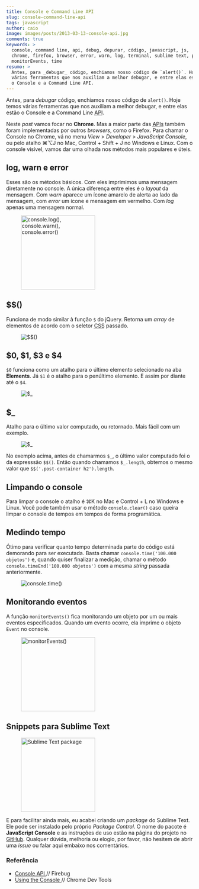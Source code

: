```yaml
---
title: Console e Command Line API
slug: console-command-line-api
tags: javascript
author: caio
image: images/posts/2013-03-13-console-api.jpg
comments: true
keywords: >
  console, command line, api, debug, depurar, código, javascript, js,
  chrome, firefox, browser, error, warn, log, terminal, sublime text, plugin,
  monitorEvents, time
resumo: >
  Antes, para _debugar_ código, enchiamos nosso código de `alert()`. Hoje temos
  várias ferramentas que nos auxiliam a melhor debugar, e entre elas estão
  o Console e a Command Line API.
---
```


Antes, para _debugar_ código, enchiamos nosso código de `alert()`. Hoje temos
várias ferramentas que nos auxiliam a melhor debugar, e entre elas estão
o Console e a Command Line <abbr title="Application Program Interface">API</abbr>.

Neste _post_ vamos focar no __Chrome__. Mas a maior
parte das <abbr title="Application Program Interface">APIs</abbr> também foram
implementadas por outros _browsers_, como o Firefox. Para chamar o Console no Chrome, vá no menu
_View_ > _Developer_ > _JavaScript Console_, ou pelo atalho ⌘⌥J no Mac, Control +
Shift + J no Windows e Linux. Com o console visível, vamos dar uma olhada nos
métodos mais populares e úteis.

## log, warn e error

Esses são os métodos básicos. Com eles imprimimos uma mensagem diretamente no
console. A única diferença entre eles é o _layout_ da mensagem. Com _warn_
aparece um ícone amarelo de alerta ao lado da mensagem, com _error_ um
ícone e mensagem em vermelho. Com _log_ apenas uma mensagem normal.

<figure>
  <img src="/images/posts/2013-03-13-console-log-warn-error.jpg"
      title="console.log(), console.warn(), console.error()"
      alt="console.log(), console.warn(), console.error()" height="200" />
</figure>

## $$()

Funciona de modo similar à função `$` do jQuery. Retorna um _array_ de elementos
de acordo com o seletor <abbr title="Cascading Style Sheets">CSS</abbr> passado.

<figure>
  <img src="/images/posts/2013-03-13-console-$$.jpg" title="$$()" alt="$$()" />
</figure>

## $0, $1, $3 e $4

`$0` funciona como um atalho para o último elemento selecionado na aba
__Elements__. Já `$1` é o atalho para o penúltimo elemento. E assim por diante
até o `$4`.

<figure>
  <img src="/images/posts/2013-03-13-console-$0.jpg" title="$_" alt="$_" />
</figure>

<h2>$_</h2>

Atalho para o último valor computado, ou retornado. Mais fácil com um exemplo.

<figure>
  <img src="/images/posts/2013-03-13-console-$_.jpg" title="$_" alt="$_" />
</figure>

No exemplo acima, antes de chamarmos `$_`, o último valor computado foi o da
expresssão `$$()`. Então quando chamamos `$_.length`, obtemos o mesmo valor que
`$$('.post-container h2').length`.

## Limpando o console

Para limpar o console o atalho é ⌘K no Mac e Control + L no Windows e
Linux. Você pode também usar o método `console.clear()` caso queira limpar o
console de tempos em tempos de forma programática.

## Medindo tempo

Ótimo para verificar quanto tempo determinada parte do código está
demorando para ser executada. Basta chamar `console.time('100.000
objetos')` e, quando quiser finalizar a medição, chamar o método
`console.timeEnd('100.000 objetos')` com a mesma _string_ passada anteriormente.

<figure>
  <img src="/images/posts/2013-03-13-console-time.jpg" title="console.time()"
      alt="console.time()" />
</figure>

## Monitorando eventos

A função `monitorEvents()` fica monitorando um objeto por um ou mais eventos
especificados. Quando um evento ocorre, ela imprime o objeto `Event` no console.

<figure>
  <img src="/images/posts/2013-03-13-monitor-events.jpg" title="monitorEvents()"
      alt="monitorEvents()" height="200" />
</figure>

## Snippets para Sublime Text

<figure>
  <img src="/images/posts/2013-03-13-sublime-package.gif" title="Sublime Text package"
      alt="Sublime Text package" height="200" />
</figure>

E para facilitar ainda mais, eu acabei criando um _package_ do Sublime Text.
Ele pode ser instalado pelo próprio _Package Control_. O nome do pacote é
__JavaScript Console__ e as instruções de uso estão na página do
projeto no [GitHub](https://github.com/caiogondim/js-console-sublime-snippets#javascript-console-sublime-text-snippets).
Qualquer dúvida, melhoria ou elogio, por favor, não hesitem de abrir uma _issue_
ou falar aqui embaixo nos comentários.

<aside class="fonte">
  <h3>Referência</h3>
  <ul>
    <li>
      <a href="http://getfirebug.com/wiki/index.php/Console_API">
        Console API
      </a>
      <span class="comment">// Firebug </span>
    </li>
    <li>
      <a href="https://developers.google.com/chrome-developer-tools/docs/console">
        Using the Console
      </a>
      <span class="comment">// Chrome Dev Tools </span>
    </li>
  </ul>
</aside>
